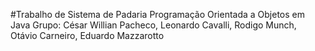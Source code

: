 #Trabalho de Sistema de Padaria
Programação Orientada a Objetos em Java
Grupo: César Willian Pacheco, Leonardo Cavalli, Rodigo Munch, Otávio Carneiro, Eduardo Mazzarotto
